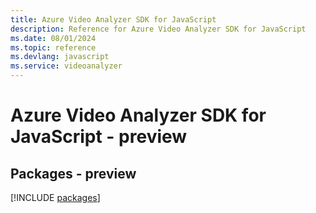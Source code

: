 ```yaml
---
title: Azure Video Analyzer SDK for JavaScript
description: Reference for Azure Video Analyzer SDK for JavaScript
ms.date: 08/01/2024
ms.topic: reference
ms.devlang: javascript
ms.service: videoanalyzer
---
```

# Azure Video Analyzer SDK for JavaScript - preview
## Packages - preview
[!INCLUDE [packages](video-analyzer-index.md)]
